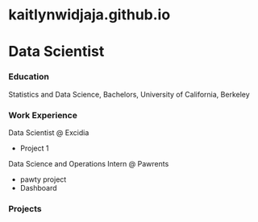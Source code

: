 # kaitlynwidjaja.github.io
# Data Scientist 
### Education 
Statistics and Data Science, Bachelors, University of California, Berkeley

### Work Experience 
Data Scientist @ Excidia 
- Project 1

Data Science and Operations Intern @ Pawrents 
- pawty project
- Dashboard

### Projects 
